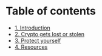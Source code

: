 # Table of contents

* [1. Introduction](README.md)
* [2. Crypto gets lost or stolen](1.-how-crypto-gets-lost-or-stolen.md)
* [3. Protect yourself](3.-protect-yourself.md)
* [4. Resources](4.-resources.md)
